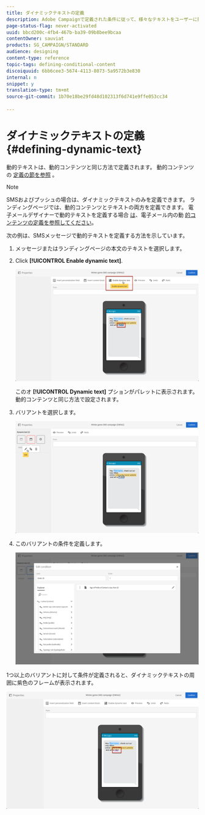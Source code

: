 ```yaml
---
title: ダイナミックテキストの定義
description: Adobe Campaignで定義された条件に従って、様々なテキストをユーザーに動的に表示する方法を説明します。
page-status-flag: never-activated
uuid: bbcd200c-4fb4-467b-ba39-09b8bee9bcaa
contentOwner: sauviat
products: SG_CAMPAIGN/STANDARD
audience: designing
content-type: reference
topic-tags: defining-conditional-content
discoiquuid: 6bb6cee3-5674-4113-8073-5a9572b3e830
internal: n
snippet: y
translation-type: tm+mt
source-git-commit: 1b70e18be29fd48d102313f6d741e9ffe053cc34

---
```



# ダイナミックテキストの定義{#defining-dynamic-text}

動的テキストは、動的コンテンツと同じ方法で定義されます。 動的コンテンツの [定義の節を参照](../../designing/using/personalization.md#defining-dynamic-content-in-an-email) 。

>[!NOTE]
>
>SMSおよびプッシュの場合は、ダイナミックテキストのみを定義できます。 ランディングページでは、動的コンテンツとテキストの両方を定義できます。 電子メールデザイナーで動的テキストを定義する場合 [は](../../designing/using/designing-content-in-adobe-campaign.md)、電子メール内の動 [的コンテンツの定義を参照してください](../../designing/using/personalization.md#defining-dynamic-content-in-an-email)。

次の例は、SMSメッセージで動的テキストを定義する方法を示しています。

1. メッセージまたはランディングページの本文のテキストを選択します。
1. Click **[!UICONTROL Enable dynamic text]**.

   ![](assets/dynamic_text_sms_1.png)

   このオ **[!UICONTROL Dynamic text]** プションがパレットに表示されます。 動的コンテンツと同じ方法で設定されます。

1. バリアントを選択します。

   ![](assets/dynamic_text_sms_2.png)

1. このバリアントの条件を定義します。

   ![](assets/dynamic_text_sms_4.png)

1つ以上のバリアントに対して条件が定義されると、ダイナミックテキストの周囲に紫色のフレームが表示されます。

![](assets/dynamic_text_sms_3.png)

